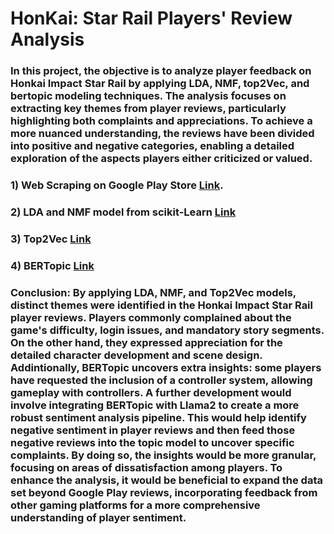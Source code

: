 # HonKai: Star Rail Players' Review Analysis 

### In this project, the objective is to analyze player feedback on Honkai Impact Star Rail by applying LDA, NMF, top2Vec, and bertopic modeling techniques. The analysis focuses on extracting key themes from player reviews, particularly highlighting both complaints and appreciations. To achieve a more nuanced understanding, the reviews have been divided into positive and negative categories, enabling a detailed exploration of the aspects players either criticized or valued. 

### 1) Web Scraping on Google Play Store [Link](https://github.com/JunJul/Sentiment-Analysis-Honkai-Star-Rail/blob/Master/web_srcaping.py).

### 2) LDA and NMF model from scikit-Learn [Link](https://github.com/JunJul/Sentiment-Analysis-Honkai-Star-Rail/blob/Master/DLA%20and%20NMF.ipynb)

### 3) Top2Vec [Link](https://github.com/JunJul/Sentiment-Analysis-Honkai-Star-Rail/blob/Master/Top2Vec.ipynb)

### 4) BERTopic [Link](https://github.com/JunJul/Topic-Modeling-Honkai-Star-Rail/blob/Master/BERTopic.ipynb)

### Conclusion: By applying LDA, NMF, and Top2Vec models, distinct themes were identified in the Honkai Impact Star Rail player reviews. Players commonly complained about the game's difficulty, login issues, and mandatory story segments. On the other hand, they expressed appreciation for the detailed character development and scene design. Addintionally, BERTopic uncovers extra insights: some players have requested the inclusion of a controller system, allowing gameplay with controllers. A further development would involve integrating BERTopic with Llama2 to create a more robust sentiment analysis pipeline. This would help identify negative sentiment in player reviews and then feed those negative reviews into the topic model to uncover specific complaints. By doing so, the insights would be more granular, focusing on areas of dissatisfaction among players. To enhance the analysis, it would be beneficial to expand the data set beyond Google Play reviews, incorporating feedback from other gaming platforms for a more comprehensive understanding of player sentiment.

